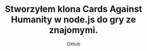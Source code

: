 ---
title: "Stworzyłem klona Cards Against Humanity w node.js do gry ze znajomymi."
subtitle: "Github"
github: "https://github.com/asdfMaciej/cah"
weight: 8
---